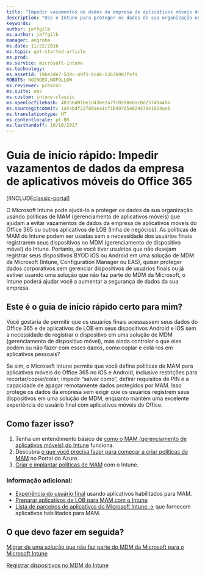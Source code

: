```yaml
---
title: "Impedir vazamentos de dados da empresa de aplicativos móveis do Office 365"
description: "Use o Intune para proteger os dados de sua organização usando políticas de MAM (gerenciamento de aplicativo móvel) que ajudam a evitar vazamentos de dados da empresa de aplicativos móveis do Office 365 ou outros aplicativos de LOB (linha de negócios)."
keywords: 
author: jeffgilb
ms.author: jeffgilb
manager: angrobe
ms.date: 11/22/2016
ms.topic: get-started-article
ms.prod: 
ms.service: microsoft-intune
ms.technology: 
ms.assetid: 19be3de7-539c-49f5-8c46-5363b987fef9
ROBOTS: NOINDEX,NOFOLLOW
ms.reviewer: pchacon
ms.suite: ems
ms.custom: intune-classic
ms.openlocfilehash: 40356d01be1d436e2a7fc0598ebac0d25749a49a
ms.sourcegitcommit: 1a54bdf22786aea1cf1b497d54024470e1024aeb
ms.translationtype: HT
ms.contentlocale: pt-BR
ms.lasthandoff: 10/10/2017
---
```

# <a name="quick-start-guide-prevent-company-data-leaks-from-office-365-mobile-apps"></a>Guia de início rápido: Impedir vazamentos de dados da empresa de aplicativos móveis do Office 365

[!INCLUDE[classic-portal](../includes/classic-portal.md)]

O Microsoft Intune pode ajudá-lo a proteger os dados da sua organização usando políticas de MAM (gerenciamento de aplicativos móveis) que ajudam a evitar vazamentos de dados da empresa de aplicativos móveis do Office 365 ou outros aplicativos de LOB (linha de negócios). As políticas de MAM do Intune podem ser usadas sem a necessidade dos usuários finais registrarem seus dispositivos no MDM (gerenciamento de dispositivo móvel) do Intune. Portanto, se você tiver usuários que não desejam registrar seus dispositivos BYOD iOS ou Android em uma solução de MDM da Microsoft (Intune, Configuration Manager ou EAS), quiser proteger dados corporativos sem gerenciar dispositivos de usuários finais ou já estiver usando uma solução que não faz parte do MDM da Microsoft, o Intune poderá ajudar você a aumentar a segurança de dados da sua empresa.   

## <a name="is-this-quick-start-guide-right-for-me"></a>Este é o guia de início rápido certo para mim?
Você gostaria de permitir que os usuários finais acessassem seus dados do Office 365 e de aplicativos de LOB em seus dispositivos Android e iOS sem a necessidade de registrar o dispositivo em uma solução de MDM (gerenciamento de dispositivo móvel), mas ainda controlar o que eles podem ou não fazer com esses dados, como copiar e colá-los em aplicativos pessoais?

Se sim, o Microsoft Intune permite que você defina políticas de MAM para aplicativos móveis do Office 365 no iOS e Android, inclusive restrições para recortar/copiar/colar, impedir “salvar como”, definir requisitos de PIN e a capacidade de apagar remotamente dados protegidos por MAM.  Isso protege os dados da empresa sem exigir que os usuários registrem seus dispositivos em uma solução de MDM, enquanto mantém uma excelente experiência do usuário final com aplicativos móveis do Office.

## <a name="how-do-i-do-it"></a>Como fazer isso?
1.  Tenha um entendimento básico de [como o MAM (gerenciamento de aplicativos móveis) do Intune](/intune-classic/deploy-use/protect-app-data-using-mobile-app-management-policies-with-microsoft-intune) funciona.
2.  Descubra [o que você precisa fazer para começar a criar políticas de MAM](/intune-classic/deploy-use/get-ready-to-configure-mobile-app-management-policies-with-microsoft-intune) no Portal do Azure.
3.  [Criar e implantar políticas de MAM](/intune-classic/deploy-use/get-ready-to-configure-mobile-app-management-policies-with-microsoft-intune) com o Intune.

### <a name="additional-information"></a>Informação adicional:
- [Experiência do usuário final](/intune-classic/deploy-use/end-user-experience-for-mam-enabled-apps-with-microsoft-intune) usando aplicativos habilitados para MAM.
- [Preparar aplicativos de LOB para MAM com o Intune](/intune/apps-prepare-mobile-application-management)
- <a href="https://www.microsoft.com/cloud-platform/microsoft-intune-partners" target="_blank"> Lista de parceiros de aplicativos do Microsoft Intune &rarr;</a> que fornecem aplicativos habilitados para MAM.

## <a name="what-should-i-do-next"></a>O que devo fazer em seguida?
[Migrar de uma solução que não faz parte do MDM da Microsoft para o Microsoft Intune](/intune-classic/deploy-use/migrate-to-intune)

[Registrar dispositivos no MDM do Intune](/intune-classic/deploy-use/enroll-devices-in-microsoft-intune)
